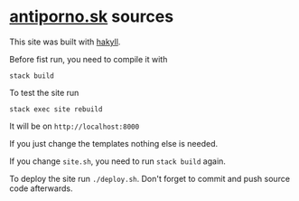 # [antiporno.sk](http://www.antiporno.sk/) sources

This site was built with [hakyll](https://jaspervdj.be/hakyll).

Before fist run, you need to compile it with
```
stack build
```

To test the site run
```
stack exec site rebuild
```
It will be on `http://localhost:8000`

If you just change the templates nothing else is needed.

If you change `site.sh`, you need to run `stack build` again.

To deploy the site run `./deploy.sh`. Don't forget to commit and push source code afterwards.